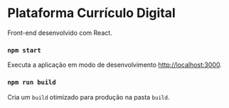 # Plataforma Currículo Digital

Front-end desenvolvido com React.

### `npm start`

Executa a aplicação em modo de desenvolvimento [http://localhost:3000](http://localhost:3000).

### `npm run build`

Cria um `build` otimizado para produção na pasta `build`.
